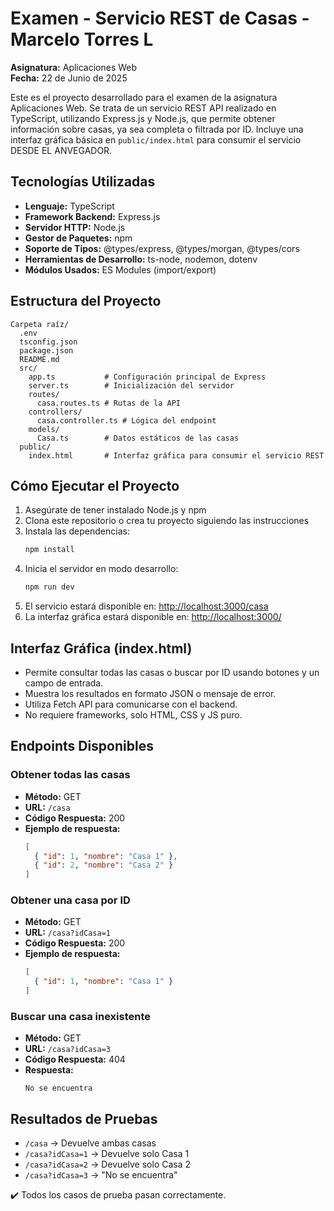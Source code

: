 # Examen - Servicio REST de Casas - Marcelo Torres L

**Asignatura:** Aplicaciones Web  
**Fecha:** 22 de Junio de 2025

Este es el proyecto desarrollado para el examen de la asignatura Aplicaciones Web. Se trata de un servicio REST API realizado en TypeScript, utilizando Express.js y Node.js, que permite obtener información sobre casas, ya sea completa o filtrada por ID. Incluye una interfaz gráfica básica en `public/index.html` para consumir el servicio DESDE EL ANVEGADOR.

## Tecnologías Utilizadas
- **Lenguaje:** TypeScript
- **Framework Backend:** Express.js
- **Servidor HTTP:** Node.js
- **Gestor de Paquetes:** npm
- **Soporte de Tipos:** @types/express, @types/morgan, @types/cors
- **Herramientas de Desarrollo:** ts-node, nodemon, dotenv
- **Módulos Usados:** ES Modules (import/export)

## Estructura del Proyecto
```
Carpeta raíz/
  .env
  tsconfig.json
  package.json
  README.md
  src/
    app.ts           # Configuración principal de Express
    server.ts        # Inicialización del servidor
    routes/
      casa.routes.ts # Rutas de la API
    controllers/
      casa.controller.ts # Lógica del endpoint
    models/
      Casa.ts        # Datos estáticos de las casas
  public/
    index.html       # Interfaz gráfica para consumir el servicio REST
```

## Cómo Ejecutar el Proyecto
1. Asegúrate de tener instalado Node.js y npm
2. Clona este repositorio o crea tu proyecto siguiendo las instrucciones
3. Instala las dependencias:
   ```bash
   npm install
   ```
4. Inicia el servidor en modo desarrollo:
   ```bash
   npm run dev
   ```
5. El servicio estará disponible en: [http://localhost:3000/casa](http://localhost:3000/casa)
6. La interfaz gráfica estará disponible en: [http://localhost:3000/](http://localhost:3000/)

## Interfaz Gráfica (index.html)
- Permite consultar todas las casas o buscar por ID usando botones y un campo de entrada.
- Muestra los resultados en formato JSON o mensaje de error.
- Utiliza Fetch API para comunicarse con el backend.
- No requiere frameworks, solo HTML, CSS y JS puro.

## Endpoints Disponibles
### Obtener todas las casas
- **Método:** GET
- **URL:** `/casa`
- **Código Respuesta:** 200
- **Ejemplo de respuesta:**
  ```json
  [
    { "id": 1, "nombre": "Casa 1" },
    { "id": 2, "nombre": "Casa 2" }
  ]
  ```

### Obtener una casa por ID
- **Método:** GET
- **URL:** `/casa?idCasa=1`
- **Código Respuesta:** 200
- **Ejemplo de respuesta:**
  ```json
  [
    { "id": 1, "nombre": "Casa 1" }
  ]
  ```

### Buscar una casa inexistente
- **Método:** GET
- **URL:** `/casa?idCasa=3`
- **Código Respuesta:** 404
- **Respuesta:**
  ```
  No se encuentra
  ```

## Resultados de Pruebas
- `/casa` → Devuelve ambas casas
- `/casa?idCasa=1` → Devuelve solo Casa 1
- `/casa?idCasa=2` → Devuelve solo Casa 2
- `/casa?idCasa=3` → "No se encuentra"

✔️ Todos los casos de prueba pasan correctamente.
